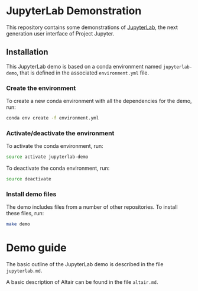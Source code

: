 # JupyterLab Demonstration

This repository contains some demonstrations of
[JupyterLab](https://github.com/jupyter/jupyterlab), the next
generation user interface of Project Jupyter.

## Installation

This JupyterLab demo is based on a conda environment named `jupyterlab-demo`,
that is defined in the associated `environment.yml` file.

### Create the environment

To create a new conda environment with all the dependencies for the demo, run:

```bash
conda env create -f environment.yml
```

### Activate/deactivate the environment

To activate the conda environment, run:

```bash
source activate jupyterlab-demo
```

To deactivate the conda environment, run:

```bash
source deactivate
```

### Install demo files

The demo includes files from a number of other repositories. To install these files,
run:

```bash
make demo
```

# Demo guide

The basic outline of the JupyterLab demo is described in the file `jupyterlab.md`.

A basic description of Altair can be found in the file `altair.md`.
